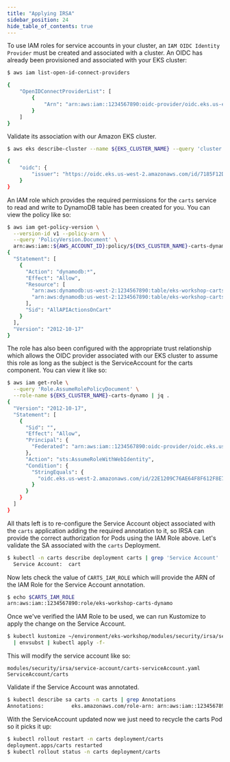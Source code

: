 ```yaml
---
title: "Applying IRSA"
sidebar_position: 24
hide_table_of_contents: true
---
```


To use IAM roles for service accounts in your cluster, an `IAM OIDC Identity Provider` must be created and associated with a cluster. An OIDC has already been provisioned and associated with your EKS cluster:

```bash
$ aws iam list-open-id-connect-providers

{
    "OpenIDConnectProviderList": [
        {
            "Arn": "arn:aws:iam::1234567890:oidc-provider/oidc.eks.us-east-2.amazonaws.com/id/7185F12D2B62B8DA97B0ECA713F66C86"
        }
    ]
}
```

Validate its association with our Amazon EKS cluster.

```bash
$ aws eks describe-cluster --name ${EKS_CLUSTER_NAME} --query 'cluster.identity'

{
    "oidc": {
        "issuer": "https://oidc.eks.us-west-2.amazonaws.com/id/7185F12D2B62B8DA97B0ECA713F66C86"
    }
}
```

An IAM role which provides the required permissions for the `carts` service to read and write to DynamoDB table has been created for you. You can view the policy like so:

```bash
$ aws iam get-policy-version \
  --version-id v1 --policy-arn \
  --query 'PolicyVersion.Document' \
  arn:aws:iam::${AWS_ACCOUNT_ID}:policy/${EKS_CLUSTER_NAME}-carts-dynamo | jq .
{
  "Statement": [
    {
      "Action": "dynamodb:*",
      "Effect": "Allow",
      "Resource": [
        "arn:aws:dynamodb:us-west-2:1234567890:table/eks-workshop-carts",
        "arn:aws:dynamodb:us-west-2:1234567890:table/eks-workshop-carts/index/*"
      ],
      "Sid": "AllAPIActionsOnCart"
    }
  ],
  "Version": "2012-10-17"
}
```

The role has also been configured with the appropriate trust relationship which allows the OIDC provider associated with our EKS cluster to assume this role as long as the subject is the ServiceAccount for the carts component. You can view it like so:

```bash
$ aws iam get-role \
  --query 'Role.AssumeRolePolicyDocument' \
  --role-name ${EKS_CLUSTER_NAME}-carts-dynamo | jq .
{
  "Version": "2012-10-17",
  "Statement": [
    {
      "Sid": "",
      "Effect": "Allow",
      "Principal": {
        "Federated": "arn:aws:iam::1234567890:oidc-provider/oidc.eks.us-west-2.amazonaws.com/id/22E1209C76AE64F8F612F8E703E5BBD7"
      },
      "Action": "sts:AssumeRoleWithWebIdentity",
      "Condition": {
        "StringEquals": {
          "oidc.eks.us-west-2.amazonaws.com/id/22E1209C76AE64F8F612F8E703E5BBD7:sub": "system:serviceaccount:carts:carts"
        }
      }
    }
  ]
}
```

All thats left is to re-configure the Service Account object associated with the `carts` application adding the required annotation to it, so IRSA can provide the correct authorization for Pods using the IAM Role above.
Let's validate the SA associated with the `carts` Deployment.

```bash
$ kubectl -n carts describe deployment carts | grep 'Service Account'
  Service Account:  cart
```

Now lets check the value of `CARTS_IAM_ROLE` which will provide the ARN of the IAM Role for the Service Account annotation.

```bash
$ echo $CARTS_IAM_ROLE
arn:aws:iam::1234567890:role/eks-workshop-carts-dynamo
```

Once we've verified the IAM Role to be used, we can run Kustomize to apply the change on the Service Account.

```bash
$ kubectl kustomize ~/environment/eks-workshop/modules/security/irsa/service-account \
  | envsubst | kubectl apply -f-
```

This will modify the service account like so:

```kustomization
modules/security/irsa/service-account/carts-serviceAccount.yaml
ServiceAccount/carts
```

Validate if the Service Account was annotated.

```bash
$ kubectl describe sa carts -n carts | grep Annotations
Annotations:         eks.amazonaws.com/role-arn: arn:aws:iam::1234567890:role/eks-workshop-carts-dynamo
```

With the ServiceAccount updated now we just need to recycle the carts Pod so it picks it up:

```bash
$ kubectl rollout restart -n carts deployment/carts
deployment.apps/carts restarted
$ kubectl rollout status -n carts deployment/carts
```
